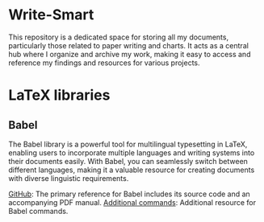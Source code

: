 # Write-Smart
This repository is a dedicated space for storing all my documents, particularly those related to paper writing and charts. 
It acts as a central hub where I organize and archive my work, making it easy to access and reference my findings and resources for various projects.

# LaTeX libraries
## Babel
The Babel library is a powerful tool for multilingual typesetting in LaTeX, enabling users to incorporate multiple languages and writing systems into their documents easily. With Babel, you can seamlessly switch between different languages, making it a valuable resource for creating documents with diverse linguistic requirements.

[GitHub](https://github.com/latex3/babel/tree/main): The primary reference for Babel includes its source code and an accompanying PDF manual.
[Additional commands](https://tug.org/pipermail/tex-live-commits/2017-November/004395.html): Additional resource for Babel commands.
